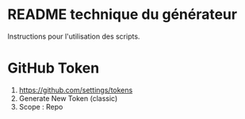 # README technique du générateur

Instructions pour l'utilisation des scripts.

# GitHub Token

1. https://github.com/settings/tokens
2. Generate New Token (classic)
3. Scope : Repo
